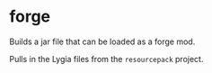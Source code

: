 # forge

Builds a jar file that can be loaded as a forge mod.

Pulls in the Lygia files from the `resourcepack` project.